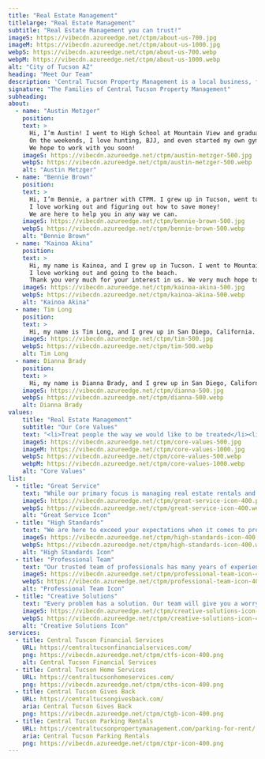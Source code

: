 ```yaml
---
title: "Real Estate Management"
titlelarge: "Real Estate Management"
subtitle: "Real Estate Management you can trust!"
imageS: https://vibecdn.azureedge.net/ctpm/about-us-700.jpg
imageM: https://vibecdn.azureedge.net/ctpm/about-us-1000.jpg
webpS: https://vibecdn.azureedge.net/ctpm/about-us-700.webp
webpM: https://vibecdn.azureedge.net/ctpm/about-us-1000.webp
alt: "City of Tucson AZ"
heading: "Meet Our Team"
description: 'Central Tucson Property Management is a local business, family owned and operated. Our team grew up here in Tucson and absolutely loves the city and the people. It’s because of our Tucson roots that 10% of all net revenue goes to our foundation – Central Tucson Gives Back – which focuses on child and family non-profit organizations in the Arizona area. We also offer electrical and other home services through <a href="https://centraltucsonhomeservices.com/" target="_bank" class="link dim">Central Tucson Home Services</a>.<br><br>We hope you will put your trust in us to deliver your home services needs.<br><br>Warmest Aloha,'
signature: "The Families of Central Tucson Property Management"
subheading: 
about:
  - name: "Austin Metzger"
    position:
    text: >
      Hi, I’m Austin! I went to High School at Mountain View and graduated from the University of Arizona. I currently live in Tucson with my wife and 4 kids and work as a Branch Manager at Wells Fargo.
      On the weekends, I love hunting, BJJ, and even started my own gym, Marana Martial Arts. Please come check us out if you have a chance.
      We hope to work with you soon!  
    imageS: https://vibecdn.azureedge.net/ctpm/austin-metzger-500.jpg
    webpS: https://vibecdn.azureedge.net/ctpm/austin-metzger-500.webp
    alt: "Austin Metzger"
  - name: "Bennie Brown"
    position:
    text: >
      Hi, I’m Bennie, a partner with CTPM. I grew up in Tucson, went to Mountain View High School, and graduated from the University of Arizona. I am an auditing manager with ASARCO and am married with 2 kids.
      I love working out and figuring out how to save money!
      We are here to help you in any way we can.
    imageS: https://vibecdn.azureedge.net/ctpm/bennie-brown-500.jpg
    webpS: https://vibecdn.azureedge.net/ctpm/bennie-brown-500.webp
    alt: "Bennie Brown"
  - name: "Kainoa Akina"
    position:
    text: >
      Hi, my name is Kainoa, and I grew up in Tucson. I went to Mountain View High School, then went on to graduate from the University of Hawaii. I have a wife, 2 kids, and a dog. While I currently live in Hawaii, I spend a lot of time in Tucson and hope to have more time here.
      I love working out and going to the beach.
      Thank you very much for your interest in us. We very much hope to work with you soon. Much aloha!
    imageS: https://vibecdn.azureedge.net/ctpm/kainoa-akina-500.jpg
    webpS: https://vibecdn.azureedge.net/ctpm/kainoa-akina-500.webp
    alt: "Kainoa Akina"
  - name: Tim Long
    position:
    text: >
      Hi, my name is Tim Long, and I grew up in San Diego, California. I moved to Tucson a couple of years ago and love it out here. I have over 20 years of experience as an electrician, mason, carpenter, and handyman. I love hunting, shooting, and off-roading in my spare time. I very much look forward to working with you!
    imageS: https://vibecdn.azureedge.net/ctpm/tim-500.jpg
    webpS: https://vibecdn.azureedge.net/ctpm/tim-500.webp
    alt: Tim Long
  - name: Dianna Brady
    position:
    text: >
      Hi, my name is Dianna Brady, and I grew up in San Diego, California. I have over 10 years of experience as a Service Manager for multiple car dealerships in California. I moved to Tucson a couple of years ago and just love it! Some of my hobbies are: fishing, camping, and antiquing. We look forward to working with you!
    imageS: https://vibecdn.azureedge.net/ctpm/dianna-500.jpg
    webpS: https://vibecdn.azureedge.net/ctpm/dianna-500.webp
    alt: Dianna Brady
values: 
    title: "Real Estate Management"
    subtitle: "Our Core Values"
    text: "<li>Treat people the way we would like to be treated</li><li>Give 100% effort and take great pride in our work</li><li>Do business the right way: be honest, be professional, and get the job done</li><li>Be a good listener and a good communicator</li><li> Make someone smile, every day</li>"
    imageS: https://vibecdn.azureedge.net/ctpm/core-values-500.jpg
    imageM: https://vibecdn.azureedge.net/ctpm/core-values-1000.jpg
    webpS: https://vibecdn.azureedge.net/ctpm/core-values-500.webp
    webpM: https://vibecdn.azureedge.net/ctpm/core-values-1000.webp
    alt: "Core Values"
list:
  - title: "Great Service"
    text: "While our primary focus is managing real estate rentals and parking spaces, our top priority is customer satisfaction, personalized service, and understanding all of your specific needs."
    imageS: https://vibecdn.azureedge.net/ctpm/great-service-icon-400.png
    webpS: https://vibecdn.azureedge.net/ctpm/great-service-icon-400.webp
    alt: "Great Service Icon"
  - title: "High Standards"
    text: "We are here to exceed your expectations when it comes to property management, providing quality rentals and affordable parking spaces in the Central Tucson area."
    imageS: https://vibecdn.azureedge.net/ctpm/high-standards-icon-400.png
    webpS: https://vibecdn.azureedge.net/ctpm/high-standards-icon-400.webp
    alt: "High Standards Icon"
  - title: "Professional Team"
    text: "Our trusted team of professionals has many years of experience in real estate property management and will provide you with the exceptional service you deserve."
    imageS: https://vibecdn.azureedge.net/ctpm/professional-team-icon-400.png
    webpS: https://vibecdn.azureedge.net/ctpm/professional-team-icon-400.webp
    alt: "Professional Team Icon"
  - title: "Creative Solutions"
    text: "Every problem has a solution. Our team will give you a worry-free real estate management experience and find you the best fit for your needs."
    imageS: https://vibecdn.azureedge.net/ctpm/creative-solutions-icon-400.png
    webpS: https://vibecdn.azureedge.net/ctpm/creative-solutions-icon-400.webp
    alt: "Creative Solutions Icon"
services:
  - title: Central Tuscon Financial Services
    URL: https://centraltucsonfinancialservices.com/
    png: https://vibecdn.azureedge.net/ctpm/ctfs-icon-400.png
    alt: Central Tucson Financial Services
  - title: Central Tucson Home Services
    URL: https://centraltucsonhomeservices.com/
    png: https://vibecdn.azureedge.net/ctpm/cths-icon-400.png
  - title: Central Tucson Gives Back
    URL: https://centraltucsongivesback.com/
    aria: Central Tucson Gives Back
    png: https://vibecdn.azureedge.net/ctpm/ctgb-icon-400.png
  - title: Central Tucson Parking Rentals
    URL: https://centraltucsonpropertymanagement.com/parking-for-rent/
    aria: Central Tucson Parking Rentals 
    png: https://vibecdn.azureedge.net/ctpm/ctpr-icon-400.png
---
```

